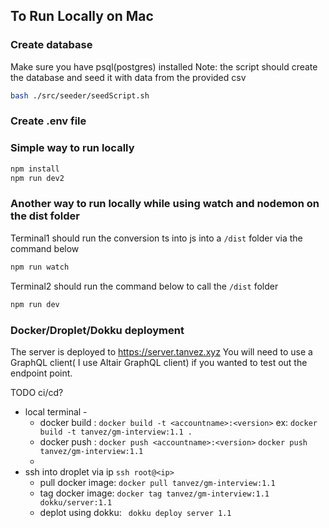 ## To Run Locally on Mac
### Create database
Make sure you have psql(postgres) installed
Note: the script should create the database and seed it with data from the provided csv

```bash
bash ./src/seeder/seedScript.sh
```

### Create .env file
### Simple way to run locally 
```bash
npm install
npm run dev2
```

### Another way to run locally while using watch and nodemon on the dist folder
Terminal1 should run the conversion ts into js into a `/dist` folder via the command below

```bash
npm run watch
```

Terminal2 should run the command below to call the `/dist` folder

```bash
npm run dev
```
### Docker/Droplet/Dokku deployment
The server is deployed to https://server.tanvez.xyz
You will need to use a GraphQL client( I use Altair GraphQL client) if you wanted to test out the endpoint point.

TODO ci/cd?
- local terminal - 
  - docker build : `docker build -t <accountname>:<version>` ex: `docker build -t tanvez/gm-interview:1.1 .`
  - docker push : `docker push <accountname>:<version>` `docker push  tanvez/gm-interview:1.1`
  - 
- ssh into droplet via ip `ssh root@<ip>`    
  - pull docker image: `docker pull tanvez/gm-interview:1.1`
  - tag docker image: `docker tag tanvez/gm-interview:1.1 dokku/server:1.1`
  - deplot using dokku: ` dokku deploy server 1.1`